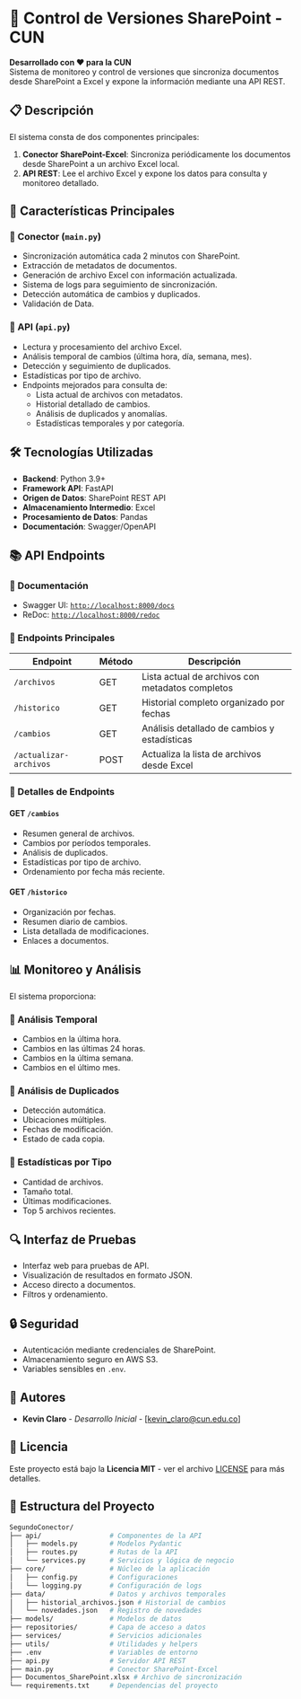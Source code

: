 # 🔄 Control de Versiones SharePoint - CUN  
**Desarrollado con ❤️ para la CUN**  
Sistema de monitoreo y control de versiones que sincroniza documentos desde SharePoint a Excel y expone la información mediante una API REST.  

## 📋 Descripción  

El sistema consta de dos componentes principales:  

1. **Conector SharePoint-Excel**: Sincroniza periódicamente los documentos desde SharePoint a un archivo Excel local.  
2. **API REST**: Lee el archivo Excel y expone los datos para consulta y monitoreo detallado.  

## 🌟 Características Principales  

### 🔹 Conector (`main.py`)  

- Sincronización automática cada 2 minutos con SharePoint.  
- Extracción de metadatos de documentos.  
- Generación de archivo Excel con información actualizada.  
- Sistema de logs para seguimiento de sincronización.  
- Detección automática de cambios y duplicados.  
- Validación de Data.  

### 🔹 API (`api.py`)  

- Lectura y procesamiento del archivo Excel.  
- Análisis temporal de cambios (última hora, día, semana, mes).  
- Detección y seguimiento de duplicados.  
- Estadísticas por tipo de archivo.  
- Endpoints mejorados para consulta de:  
  - Lista actual de archivos con metadatos.  
  - Historial detallado de cambios.  
  - Análisis de duplicados y anomalías.  
  - Estadísticas temporales y por categoría.  

## 🛠️ Tecnologías Utilizadas  

- **Backend**: Python 3.9+  
- **Framework API**: FastAPI  
- **Origen de Datos**: SharePoint REST API  
- **Almacenamiento Intermedio**: Excel  
- **Procesamiento de Datos**: Pandas  
- **Documentación**: Swagger/OpenAPI  

## 📚 API Endpoints  

### 📖 Documentación  

- Swagger UI: [`http://localhost:8000/docs`](http://localhost:8000/docs)  
- ReDoc: [`http://localhost:8000/redoc`](http://localhost:8000/redoc)  

### 🔗 Endpoints Principales  

| Endpoint        | Método | Descripción |
|---------------|--------|-------------|
| `/archivos`    | GET    | Lista actual de archivos con metadatos completos |
| `/historico`   | GET    | Historial completo organizado por fechas |
| `/cambios`     | GET    | Análisis detallado de cambios y estadísticas |
| `/actualizar-archivos` | POST   | Actualiza la lista de archivos desde Excel |

### 📌 Detalles de Endpoints  

#### **GET `/cambios`**  
- Resumen general de archivos.  
- Cambios por períodos temporales.  
- Análisis de duplicados.  
- Estadísticas por tipo de archivo.  
- Ordenamiento por fecha más reciente.  

#### **GET `/historico`**  
- Organización por fechas.  
- Resumen diario de cambios.  
- Lista detallada de modificaciones.  
- Enlaces a documentos.  

## 📊 Monitoreo y Análisis  

El sistema proporciona:  

### **📅 Análisis Temporal**  
- Cambios en la última hora.  
- Cambios en las últimas 24 horas.  
- Cambios en la última semana.  
- Cambios en el último mes.  

### **🛑 Análisis de Duplicados**  
- Detección automática.  
- Ubicaciones múltiples.  
- Fechas de modificación.  
- Estado de cada copia.  

### **📂 Estadísticas por Tipo**  
- Cantidad de archivos.  
- Tamaño total.  
- Últimas modificaciones.  
- Top 5 archivos recientes.  

## 🔍 Interfaz de Pruebas  

- Interfaz web para pruebas de API.  
- Visualización de resultados en formato JSON.  
- Acceso directo a documentos.  
- Filtros y ordenamiento.  

## 🔒 Seguridad  

- Autenticación mediante credenciales de SharePoint.  
- Almacenamiento seguro en AWS S3.  
- Variables sensibles en `.env`.  

## 👥 Autores  

- **Kevin Claro** - *Desarrollo Inicial* - [kevin_claro@cun.edu.co]  

## 📄 Licencia  

Este proyecto está bajo la **Licencia MIT** - ver el archivo [LICENSE](LICENSE) para más detalles.  

## 📁 Estructura del Proyecto  

```bash
SegundoConector/
├── api/                 # Componentes de la API  
│   ├── models.py        # Modelos Pydantic  
│   ├── routes.py        # Rutas de la API  
│   └── services.py      # Servicios y lógica de negocio  
├── core/                # Núcleo de la aplicación  
│   ├── config.py        # Configuraciones  
│   └── logging.py       # Configuración de logs  
├── data/                # Datos y archivos temporales  
│   ├── historial_archivos.json # Historial de cambios  
│   └── novedades.json   # Registro de novedades  
├── models/              # Modelos de datos  
├── repositories/        # Capa de acceso a datos  
├── services/            # Servicios adicionales  
├── utils/               # Utilidades y helpers  
├── .env                 # Variables de entorno  
├── api.py               # Servidor API REST  
├── main.py              # Conector SharePoint-Excel  
├── Documentos_SharePoint.xlsx # Archivo de sincronización  
└── requirements.txt     # Dependencias del proyecto  
